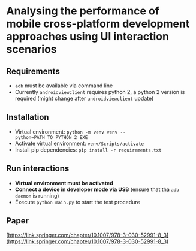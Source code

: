 # Analysing the performance of mobile cross-platform development approaches using UI interaction scenarios

## Requirements

 - `adb` must be available via command line
 - Currently `androidviewclient` requires python 2, a python 2 version is required (might change after `androidviewclient` update)

## Installation
  
 - Virtual environment: `python -m venv venv --python=PATH_TO_PYTHON_2_EXE`
 - Activate virtual environment: `venv/Scripts/activate`
 - Install pip dependencies: `pip install -r requirements.txt`
 
## Run interactions

 - **Virtual environment must be activated**
 - **Connect a device in developer mode via USB** (ensure that tha `adb daemon` is running)
 - Execute `python main.py` to start the test procedure

## Paper

[https://link.springer.com/chapter/10.1007/978-3-030-52991-8_3](https://link.springer.com/chapter/10.1007/978-3-030-52991-8_3)
